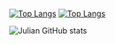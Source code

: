 [![Top Langs](https://github-readme-stats.vercel.app/api/top-langs/?username=JulianAlves006&layout=demo&theme=ocean_dark&langs_count=7)](https://github.com/anuraghazra/github-readme-stats)                        [![Top Langs](https://github-readme-stats.vercel.app/api/top-langs/?username=JulianAlves006&layout=compact&theme=ocean_dark&langs_count=10)](https://github.com/anuraghazra/github-readme-stats)

![Julian GitHub stats](https://github-readme-stats.vercel.app/api?username=JulianAlves006&show_icons=true&theme=ocean_dark)
